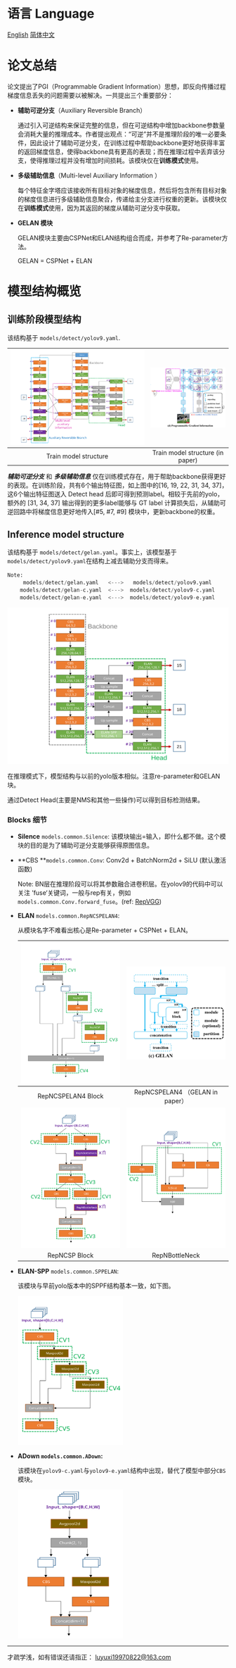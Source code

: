 # 语言 Language

[English](./structure.md) [简体中文](structure_CN.md)

# 论文总结

论文提出了PGI（Programmable Gradient Information）思想，即反向传播过程梯度信息丢失的问题需要以被解决。一共提出三个重要部分：

* **辅助可逆分支**（Auxiliary Reversible Branch）

  通过引入可逆结构来保证完整的信息，但在可逆结构中增加backbone参数量会消耗大量的推理成本。作者提出观点：“可逆”并不是推理阶段的唯一必要条件，因此设计了辅助可逆分支，在训练过程中帮助backbone更好地获得丰富的返回梯度信息，使得backbone具有更高的表现；而在推理过程中丢弃该分支，使得推理过程并没有增加时间损耗。该模块仅在**训练模式**使用。 

  

* **多级辅助信息**（Multi-level Auxiliary Information ）

  每个特征金字塔应该接收所有目标对象的梯度信息，然后将包含所有目标对象的梯度信息进行多级辅助信息聚合，传递给主分支进行权重的更新。该模块仅在**训练模式**使用，因为其返回的梯度从辅助可逆分支中获取。 

* **GELAN 模块**

  GELAN模块主要由CSPNet和ELAN结构组合而成，并参考了Re-parameter方法。
  
  GELAN = CSPNet + ELAN

# 模型结构概览

## 训练阶段模型结构

该结构基于 `models/detect/yolov9.yaml`.

| <img src="tutorials_img/train_structure.svg" alt="train_structure" style="zoom:50%;" /> | <img src="tutorials_img/structure_in_paper.png" alt="train_structure" style="zoom:33%;" /> |
| :----------------------------------------------------------: | :----------------------------------------------------------: |
|                    Train model structure                     |               Train model structure (in paper)               |

***辅助可逆分支***  和 ***多级辅助信息***  仅在训练模式存在，用于帮助backbone获得更好的表现。在训练阶段，共有6个输出特征图，如上图中的[16, 19, 22, 31, 34, 37]，这6个输出特征图送入 Detect head 后即可得到预测label。相较于先前的yolo，额外的 [31, 34, 37] 输出得到的更多label能够与 GT label 计算损失后，从辅助可逆回路中将梯度信息更好地传入[#5, #7, #9] 模块中，更新backbone的权重。

## Inference model structure

该结构基于 `models/detect/gelan.yaml`。事实上，该模型基于 `models/detect/yolov9.yaml`在结构上减去辅助分支而得来。

```python
Note:
     models/detect/gelan.yaml   <--->   models/detect/yolov9.yaml 
    models/detect/gelan-c.yaml  <--->  models/detect/yolov9-c.yaml
    models/detect/gelan-e.yaml  <--->  models/detect/yolov9-e.yaml
```

![train_structure](tutorials_img/inference_structure.svg)

在推理模式下，模型结构与以前的yolo版本相似。注意re-parameter和GELAN块。

通过Detect Head(主要是NMS和其他一些操作)可以得到目标检测结果。

### Blocks 细节

* **Silence** `models.common.Silence`: 该模块输出=输入，即什么都不做。这个模块的目的是为了辅助可逆分支能够获得原图信息。

* **CBS **`models.common.Conv`: Conv2d + BatchNorm2d + SiLU (默认激活函数)

  Note: BN层在推理阶段可以将其参数融合进卷积层。在yolov9的代码中可以关注 ’fuse‘关键词，一般与rep有关，例如`models.common.Conv.forward_fuse`。(ref: [RepVGG](https://openaccess.thecvf.com/content/CVPR2021/papers/Ding_RepVGG_Making_VGG-Style_ConvNets_Great_Again_CVPR_2021_paper.pdf))

* **ELAN** `models.common.RepNCSPELAN4`: 

  从模块名字不难看出核心是Re-parameter + CSPNet + ELAN。

  | <img src="tutorials_img/RepNCSPELAN4.svg" alt="train_structure"  /> | <img src="tutorials_img/GELAN_in_paper.png" alt="image-20240229151320013"  /> |
  | :----------------------------------------------------------: | :----------------------------------------------------------: |
  |                      RepNCSPELAN4 Block                      |               RepNCSPELAN4 （GELAN in paper）                |
  | <img src="tutorials_img/RepNCSP.svg" alt="train_structure"  /> |       ![train_structure](tutorials_img/BottleNeck.svg)       |
  |                        RepNCSP Block                         |                        RepNBottleNeck                        |

* **ELAN-SPP** `models.common.SPPELAN`:

   该模块与早前yolo版本中的SPPF结构基本一致，如下图。
   
   <img src="tutorials_img/SPPELAN.svg" alt="train_structure" style="zoom: 33%;" />

* **ADown `models.common.ADown`:**

  该模块在`yolov9-c.yaml`与`yolov9-e.yaml`结构中出现，替代了模型中部分`CBS`模块。

  <img src="tutorials_img/ADown.svg" alt="train_structure" style="zoom: 33%;" />

---

才疏学浅，如有错误还请指正： luyuxi19970822@163.com
